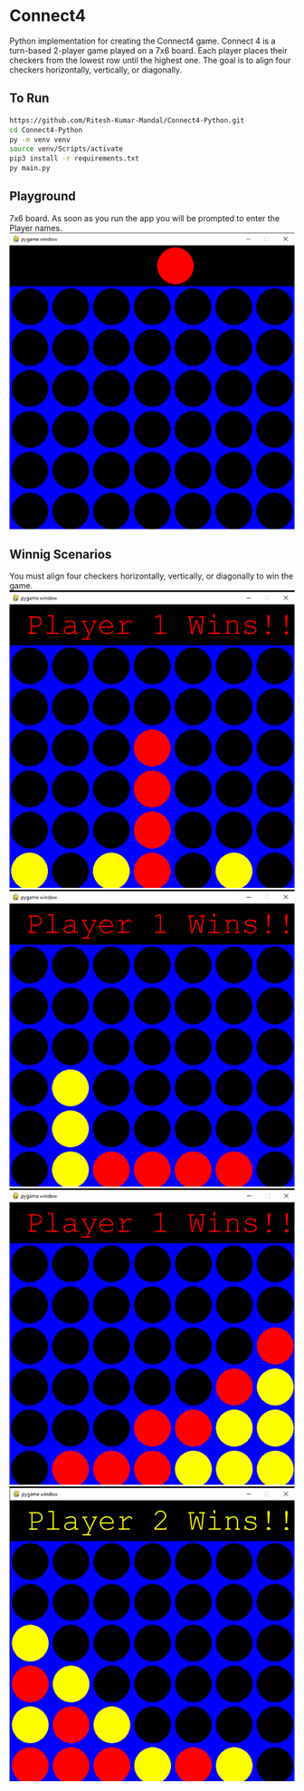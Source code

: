 # Connect4
Python implementation for creating the Connect4 game. Connect 4 is a turn-based 2-player game played on a 7x6 board. Each player places their checkers from the lowest row until the highest one. The goal is to align four checkers horizontally, vertically, or diagonally.

## To Run
```sh
https://github.com/Ritesh-Kumar-Mandal/Connect4-Python.git
cd Connect4-Python
py -m venv venv 
source venv/Scripts/activate 
pip3 install -r requirements.txt
py main.py
```

## Playground
7x6 board. As soon as you run the app you will be prompted to enter the Player names.
![PlayGround](https://github.com/Ritesh-Kumar-Mandal/Connect4-Python/blob/e8d5843c7e33f5d19a67e9e7e2b2b342a14564da/screenshots/Playground.png)


## Winnig Scenarios
You must align four checkers horizontally, vertically, or diagonally to win the game.
![Win1](https://github.com/Ritesh-Kumar-Mandal/Connect4-Python/blob/e8d5843c7e33f5d19a67e9e7e2b2b342a14564da/screenshots/WinScenario1.png)
![Win2](https://github.com/Ritesh-Kumar-Mandal/Connect4-Python/blob/e8d5843c7e33f5d19a67e9e7e2b2b342a14564da/screenshots/WinScenario2.png)
![Win2](https://github.com/Ritesh-Kumar-Mandal/Connect4-Python/blob/e8d5843c7e33f5d19a67e9e7e2b2b342a14564da/screenshots/WinScenario3.png)
![Win4](https://github.com/Ritesh-Kumar-Mandal/Connect4-Python/blob/e8d5843c7e33f5d19a67e9e7e2b2b342a14564da/screenshots/WinScenario4.png)